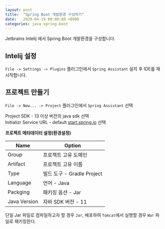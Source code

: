 ```yaml
---
layout: post
title:  "Spring Boot 개발환경 구성하기"
date:   2020-04-19 00:00:00 +0900
categories: java spring-boot
---
```


Jetbrains Intelij 에서 Spring Boot 개발환경을 구성합니다.


## Intelij 설정

`File -> Settings -> Plugins` 플러그인에서 `Spring Assistant` 설치 후 IDE를 재시작합니다.

## 프로젝트 만들기

`File -> New... -> Project` 플러그인에서 `Spring Assistant` 선택

Project SDK  - 13 이상 버전의 java sdk 선택  
Initializr Service URL - default [start.spring.io](https://start.spring.io) 선택


**프로젝트 메타데이터 설정(환경설정)**

|Name|Option|
|---|-----|
|Group|프로젝트 고유 도메인
|Artifact|프로젝트 고유 이름
|Type|빌드 도구 - Gradle Project
|Language|언어 - Java
|Packging|패키징 옵션 - Jar
|Java Version|자바 SDK 버전 - 11

단일 Jar 파일로 컴파일하고자 할 경우 `Jar`, 배포하여 `Tomcat`에서 실행할 경우 `War` 파일로 패키징한다.